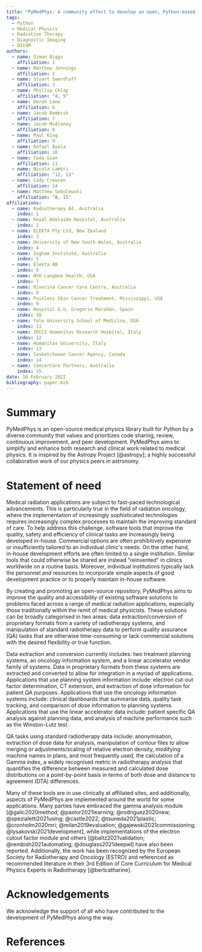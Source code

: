 ```yaml
---
title: "PyMedPhys: A community effort to develop an open, Python-based standard library for medical physics applications"
tags:
  - Python
  - Medical Physics
  - Radiation Therapy
  - Diagnostic Imaging
  - DICOM
authors:
  - name: Simon Biggs
    affiliation: 1
  - name: Matthew Jennings
    affiliation: 2
  - name: Stuart Swerdloff
    affiliation: 3
  - name: Phillip Chlap
    affiliation: "4, 5"
  - name: Derek Lane
    affiliation: 6
  - name: Jacob Rembish
    affiliation: 7
  - name: Jacob McAloney
    affiliation: 8
  - name: Paul King
    affiliation: 9
  - name: Rafael Ayala
    affiliation: 10
  - name: Fada Guan
    affiliation: 11
  - name: Nicola Lambri
    affiliation: "12, 13"
  - name: Cody Crewson
    affiliation: 14
  - name: Matthew Sobolewski
    affiliation: "8, 15"
affiliations:
  - name: Radiotherapy AI, Australia
    index: 1
  - name: Royal Adelaide Hospital, Australia
    index: 2
  - name: ELEKTA Pty Ltd, New Zealand
    index: 3
  - name: University of New South Wales, Australia
    index: 4
  - name: Ingham Institute, Australia
    index: 5
  - name: Elekta AB
    index: 6
  - name: NYU Langone Health, USA
    index: 7
  - name: Riverina Cancer Care Centre, Australia
    index: 8
  - name: Painless Skin Cancer Treatment, Mississippi, USA
    index: 9
  - name: Hospital G.U. Gregorio Marañón, Spain
    index: 10
  - name: Yale University School of Medicine, USA
    index: 11
  - name: IRCCS Humanitas Research Hospital, Italy
    index: 12
  - name: Humanitas University, Italy
    index: 13
  - name: Saskatchewan Cancer Agency, Canada
    index: 14
  - name: CancerCare Partners, Australia
    index: 15
date: 10 February 2022
bibliography: paper.bib
---
```


# Summary

PyMedPhys is an open-source medical physics library built for Python by a
diverse community that values and prioritizes code sharing, review,
continuous improvement, and peer development. PyMedPhys aims to simplify
and enhance both research and clinical work related to medical physics. It
is inspired by the Astropy Project [@astropy]; a highly successful
collaborative work of our physics peers in astronomy.

# Statement of need

Medical radiation applications are subject to fast-paced technological
advancements. This is particularly true in the field of radiation oncology,
where the implementation of increasingly sophisticated technologies requires
increasingly complex processes to maintain the improving standard of care. To
help address this challenge, software tools that improve the quality, safety
and efficiency of clinical tasks are increasingly being developed in-house.
Commercial options are often prohibitively expensive or insufficiently tailored
to an individual clinic's needs. On the other hand, in-house development
efforts are often limited to a single institution. Similar tools that could
otherwise be shared are instead "reinvented" in clinics worldwide on a routine
basis. Moreover, individual institutions typically lack the personnel and
resources to incorporate simple aspects of good development practice or to
properly maintain in-house software.

By creating and promoting an open-source repository, PyMedPhys aims to improve
the quality and accessibility of existing software solutions to problems faced
across a range of medical radiation applications, especially those
traditionally within the remit of medical physicists. These solutions can be
broadly categorised in two areas: data extraction/conversion of proprietary
formats from a variety of radiotherapy systems, and manipulation of standard
radiotherapy data to perform quality assurance (QA) tasks that are otherwise
time-consuming or lack commercial solutions with the desired flexibility or
true function.

Data extraction and conversion currently includes: two treatment planning
systems, an oncology information system, and a linear accelerator vendor
family of systems. Data in proprietary formats from these systems are
extracted and converted to allow for integration in a myriad of applications.
Applications that use planning system information include: electron cut-out
factor determination, CT extension, and extraction of dose information for
patient QA purposes. Applications that use the oncology information systems
include: clinical dashboards that summarise data, quality task tracking, and
comparison of dose information to planning systems. Applications that use the
linear accelerator data include: patient specific QA analysis against planning
data, and analysis of machine performance such as the Winston-Lutz test.

QA tasks using standard radiotherapy data include: anonymisation, extraction
of dose data for analysis, manipulation of contour files to allow merging or
adjustments/scaling of relative electron density, modifying machine names
in plans, and most frequently used, the calculation of a Gamma index, a widely
recognised metric in radiotherapy analysis that quantifies the difference
between measured and calculated dose distributions on a point-by-point basis
in terms of both dose and distance to agreement (DTA) differences.

Many of these tools are in use clinically at affiliated sites, and
additionally, aspects of PyMedPhys are implemented around the world for some
applications. Many parties have embraced the gamma analysis module
[@galic2020method; @pastor2021learning; @rodriguez2020new;
@spezialetti2021using; @castle2022; @tsuneda2021plastic; @cronholm2020mri;
@milan2019evaluation; @gajewski2021commissioning; @lysakovski2021development],
while implementations of the electron cutout factor module and others
[@baltz2021validation; @rembish2021automating; @douglass2021deepwl] have also
been reported. Additionally, the work has been recognized by the European
Society for Radiotherapy and Oncology (ESTRO) and referenced as recommended
literature in their 3rd Edition of Core Curriculum for Medical Physics Experts
in Radiotherapy [@bertcatharine].

# Acknowledgements

We acknowledge the support of all who have contributed to the development of
PyMedPhys along the way.

# References
